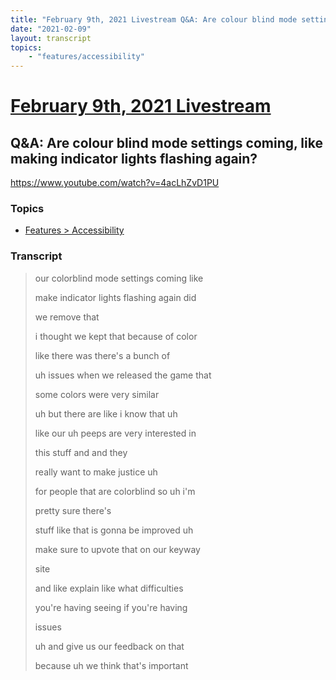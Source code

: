 ```yaml
---
title: "February 9th, 2021 Livestream Q&A: Are colour blind mode settings coming, like making indicator lights flashing again?"
date: "2021-02-09"
layout: transcript
topics:
    - "features/accessibility"
---
```

# [February 9th, 2021 Livestream](../2021-02-09.md)
## Q&A: Are colour blind mode settings coming, like making indicator lights flashing again?
https://www.youtube.com/watch?v=4acLhZvD1PU

### Topics
* [Features > Accessibility](../topics/features/accessibility.md)

### Transcript

> our colorblind mode settings coming like
>
> make indicator lights flashing again did
>
> we remove that
>
> i thought we kept that because of color
>
> like there was there's a bunch of
>
> uh issues when we released the game that
>
> some colors were very similar
>
> uh but there are like i know that uh
>
> like our uh peeps are very interested in
>
> this stuff and and they
>
> really want to make justice uh
>
> for people that are colorblind so uh i'm
>
> pretty sure there's
>
> stuff like that is gonna be improved uh
>
> make sure to upvote that on our keyway
>
> site
>
> and like explain like what difficulties
>
> you're having seeing if you're having
>
> issues
>
> uh and give us our feedback on that
>
> because uh we think that's important
